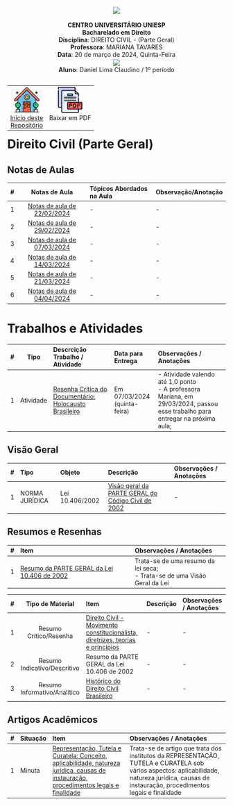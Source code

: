 <div align="center">

<p align="center"><img height="120" src="../../figuras/LOGO_UNIESP.png"> </p>

<p align="center"><b>CENTRO UNIVERSITÁRIO UNIESP</b><br>
<b>Bacharelado em Direito</b><br>
<b>Disciplina</b>: DIREITO CIVIL - (Parte Geral)<br>
<b>Professora</b>: MARIANA TAVARES<br>
<b>Data</b>: 20 de março de 2024, Quinta-Feira<br>
<img align="center" src="../../figuras/FOTO_PERFIL_DANIEL_CLAUDINO_2023.png" width="80"><br>
<b>Aluno</b>: Daniel Lima Claudino / 1º período<br>
 </p>
</div>

<table align="right" border="0">
  <tr>
    <td align="center" valign="top">
      <a href="../../README.md">
        <img src="https://github.com/dnlclaudino/imagens/blob/master/icones/icone-casa2.png?raw=true" heigh="60" width="60"><br>Início deste <br>Repositório
      </a>
    </td>
    <td align="center" valign="top">
        <img src="https://github.com/dnlclaudino/imagens/blob/master/icones-aplicativos/pdf/pdf.png?raw=true" heigh="60" width="60"><br>Baixar em PDF
    </td>
  </tr>
</table><br><br><br><br><br>

# Direito Civil (Parte Geral)

## Notas de Aulas

|#|Notas de Aula|Tópicos Abordados na Aula|Observação/Anotação|
|:---:|:---:|:---|:---|
|1|[Notas de aula de 22/02/2024](./notas-de-aulas/notas-de-aula-2024-02-22.md)|-|-|
|2|[Notas de aula de 29/02/2024](./notas-de-aulas/notas-de-aula-2024-02-29.md)|-|-|
|3|[Notas de aula de 07/03/2024](./notas-de-aulas/notas-de-aula-2024-03-07.md)|-|-|
|4|[Notas de aula de 14/03/2024](./notas-de-aulas/notas-de-aula-2024-03-14.md)|-|-|
|5|[Notas de aula de 21/03/2024](./notas-de-aulas/notas-de-aula-2024-03-21.md)|-|-|
|6|[Notas de aula de 04/04/2024](./notas-de-aulas/notas-de-aula-2024-04-04.md)|-|-|

# Trabalhos e Atividades

|#|Tipo|Descrcição Trabalho / Atividade|Data para Entrega| Observações / Anotações |
|:---:|:---:|:---|:---|:---|
|1|Atividade|[Resenha Crítica do Documentário: Holocausto Brasileiro](./trabalhos-e-atividades/2024-03-07-atividade-resenha-critica-a-luz-dudh.md)|Em 07/03/2024<br>(quinta-feira)|- Atividade valendo até 1,0 ponto<br> - A professora Mariana, em 29/03/2024, passou esse trabalho para entregar na próxima aula;|

## Visão Geral

|#|Tipo|Objeto|Descrição|Observações / Anotações|
|:---:|:---|:---|:---|:---|
|1|NORMA JURÍDICA|Lei 10.406/2002|[Visão geral da PARTE GERAL do Código Civil de 2002](./visao-geral/vg-lei-10406-2002.md)|-|

## Resumos e Resenhas

|#|Item|Observações / Anotações|
|:---:|:---|:---|
|1|[Resumo da PARTE GERAL da Lei 10.406 de 2002](./resumos/resumo-lei-10406-2002-parte-geral.md)| Trata-se de uma resumo da lei seca;<br>- Trata-se de uma Visão Geral da Lei|

|#|Tipo de Material|Item|Descrição|Observações / Anotações|
|:---:|:---:|:---|:---|:---|
|1|Resumo Crítico/Resenha|[Direito Civil - Movimento constitucionalista, diretrizes, teorias e princípios](./resumos/resumo-direito-civil-movimento-diretrizes-teorias-principios.md)|-|-|
|2|Resumo Indicativo/Descritivo|Resumo da PARTE GERAL da Lei 10.406 de 2002|-|-|
|3|Resumo Informativo/Analítico|[Histórico do Direito Civil Brasileiro](./resumos/resumo-o-direito-civil-brasileiro-historico.md)|-|-|

## Artigos Acadêmicos

|#|Situação|Item|Observações / Anotações|
|:---:|:---|:---|:---|
|1|Minuta|[Representação, Tutela e Curatela: Conceito, aplicabilidade, natureza jurídica, causas de instauração, procedimentos legais e finalidade](./artigos/artigo-2024-04-18-parte-geral-capacidade-civil-tutela-e-curatela.md)| Trata-se de artigo que trata dos institutos da REPRESENTAÇÃO, TUTELA e CURATELA sob vários aspectos: aplicabilidade, natureza jurídica, causas de instauração, procedimentos legais e finalidade|
